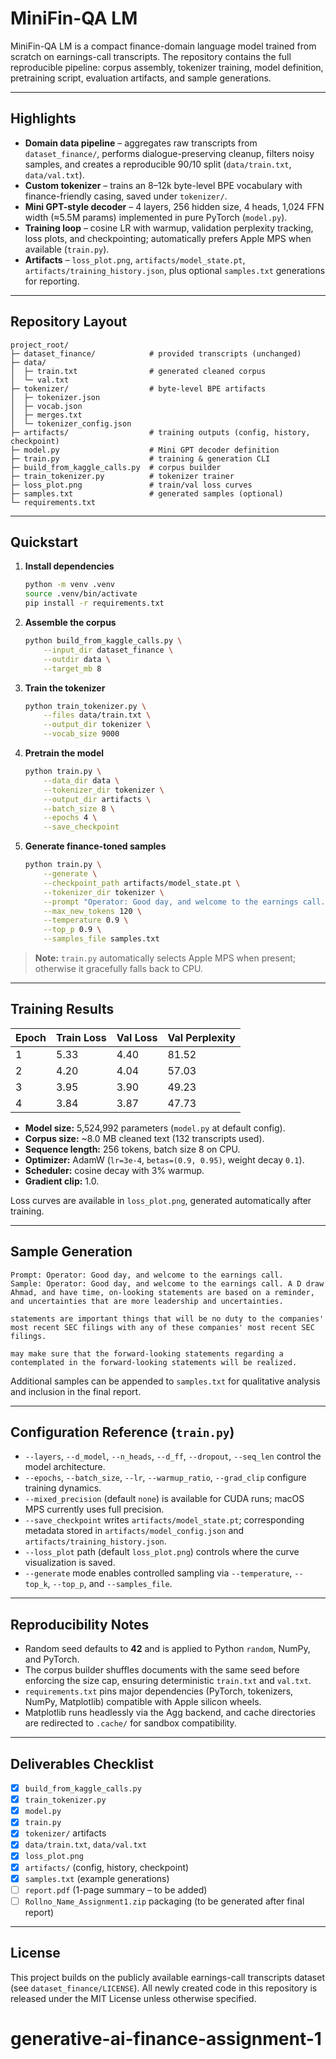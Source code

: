 # MiniFin-QA LM

MiniFin-QA LM is a compact finance-domain language model trained from scratch on earnings-call transcripts. The repository contains the full reproducible pipeline: corpus assembly, tokenizer training, model definition, pretraining script, evaluation artifacts, and sample generations.

---

## Highlights
- **Domain data pipeline** – aggregates raw transcripts from `dataset_finance/`, performs dialogue-preserving cleanup, filters noisy samples, and creates a reproducible 90/10 split (`data/train.txt`, `data/val.txt`).
- **Custom tokenizer** – trains an 8–12k byte-level BPE vocabulary with finance-friendly casing, saved under `tokenizer/`.
- **Mini GPT-style decoder** – 4 layers, 256 hidden size, 4 heads, 1,024 FFN width (≈5.5M params) implemented in pure PyTorch (`model.py`).
- **Training loop** – cosine LR with warmup, validation perplexity tracking, loss plots, and checkpointing; automatically prefers Apple MPS when available (`train.py`).
- **Artifacts** – `loss_plot.png`, `artifacts/model_state.pt`, `artifacts/training_history.json`, plus optional `samples.txt` generations for reporting.

---

## Repository Layout
```
project_root/
├─ dataset_finance/            # provided transcripts (unchanged)
├─ data/
│  ├─ train.txt                # generated cleaned corpus
│  └─ val.txt
├─ tokenizer/                  # byte-level BPE artifacts
│  ├─ tokenizer.json
│  ├─ vocab.json
│  ├─ merges.txt
│  └─ tokenizer_config.json
├─ artifacts/                  # training outputs (config, history, checkpoint)
├─ model.py                    # Mini GPT decoder definition
├─ train.py                    # training & generation CLI
├─ build_from_kaggle_calls.py  # corpus builder
├─ train_tokenizer.py          # tokenizer trainer
├─ loss_plot.png               # train/val loss curves
├─ samples.txt                 # generated samples (optional)
└─ requirements.txt
```

---

## Quickstart

1. **Install dependencies**
   ```bash
   python -m venv .venv
   source .venv/bin/activate
   pip install -r requirements.txt
   ```

2. **Assemble the corpus**
   ```bash
   python build_from_kaggle_calls.py \
       --input_dir dataset_finance \
       --outdir data \
       --target_mb 8
   ```

3. **Train the tokenizer**
   ```bash
   python train_tokenizer.py \
       --files data/train.txt \
       --output_dir tokenizer \
       --vocab_size 9000
   ```

4. **Pretrain the model**
   ```bash
   python train.py \
       --data_dir data \
       --tokenizer_dir tokenizer \
       --output_dir artifacts \
       --batch_size 8 \
       --epochs 4 \
       --save_checkpoint
   ```

5. **Generate finance-toned samples**
   ```bash
   python train.py \
       --generate \
       --checkpoint_path artifacts/model_state.pt \
       --tokenizer_dir tokenizer \
       --prompt "Operator: Good day, and welcome to the earnings call." \
       --max_new_tokens 120 \
       --temperature 0.9 \
       --top_p 0.9 \
       --samples_file samples.txt
   ```

> **Note:** `train.py` automatically selects Apple MPS when present; otherwise it gracefully falls back to CPU.

---

## Training Results

| Epoch | Train Loss | Val Loss | Val Perplexity |
|-------|------------|----------|----------------|
| 1     | 5.33       | 4.40     | 81.52          |
| 2     | 4.20       | 4.04     | 57.03          |
| 3     | 3.95       | 3.90     | 49.23          |
| 4     | 3.84       | 3.87     | 47.73          |

- **Model size:** 5,524,992 parameters (`model.py` at default config).
- **Corpus size:** ~8.0 MB cleaned text (132 transcripts used).
- **Sequence length:** 256 tokens, batch size 8 on CPU.
- **Optimizer:** AdamW (`lr=3e-4`, `betas=(0.9, 0.95)`, weight decay `0.1`).
- **Scheduler:** cosine decay with 3% warmup.
- **Gradient clip:** 1.0.

Loss curves are available in `loss_plot.png`, generated automatically after training.

---

## Sample Generation

```
Prompt: Operator: Good day, and welcome to the earnings call.
Sample: Operator: Good day, and welcome to the earnings call. A D draw Ahmad, and have time, on-looking statements are based on a reminder, and uncertainties that are more leadership and uncertainties.

statements are important things that will be no duty to the companies' most recent SEC filings with any of these companies' most recent SEC filings.

may make sure that the forward-looking statements regarding a
contemplated in the forward-looking statements will be realized.
```

Additional samples can be appended to `samples.txt` for qualitative analysis and inclusion in the final report.

---

## Configuration Reference (`train.py`)
- `--layers`, `--d_model`, `--n_heads`, `--d_ff`, `--dropout`, `--seq_len` control the model architecture.
- `--epochs`, `--batch_size`, `--lr`, `--warmup_ratio`, `--grad_clip` configure training dynamics.
- `--mixed_precision` (default `none`) is available for CUDA runs; macOS MPS currently uses full precision.
- `--save_checkpoint` writes `artifacts/model_state.pt`; corresponding metadata stored in `artifacts/model_config.json` and `artifacts/training_history.json`.
- `--loss_plot` path (default `loss_plot.png`) controls where the curve visualization is saved.
- `--generate` mode enables controlled sampling via `--temperature`, `--top_k`, `--top_p`, and `--samples_file`.

---

## Reproducibility Notes
- Random seed defaults to **42** and is applied to Python `random`, NumPy, and PyTorch.
- The corpus builder shuffles documents with the same seed before enforcing the size cap, ensuring deterministic `train.txt` and `val.txt`.
- `requirements.txt` pins major dependencies (PyTorch, tokenizers, NumPy, Matplotlib) compatible with Apple silicon wheels.
- Matplotlib runs headlessly via the Agg backend, and cache directories are redirected to `.cache/` for sandbox compatibility.

---

## Deliverables Checklist
- [x] `build_from_kaggle_calls.py`
- [x] `train_tokenizer.py`
- [x] `model.py`
- [x] `train.py`
- [x] `tokenizer/` artifacts
- [x] `data/train.txt`, `data/val.txt`
- [x] `loss_plot.png`
- [x] `artifacts/` (config, history, checkpoint)
- [x] `samples.txt` (example generations)
- [ ] `report.pdf` (1-page summary – to be added)
- [ ] `Rollno_Name_Assignment1.zip` packaging (to be generated after final report)

---

## License

This project builds on the publicly available earnings-call transcripts dataset (see `dataset_finance/LICENSE`). All newly created code in this repository is released under the MIT License unless otherwise specified.
# generative-ai-finance-assignment-1
